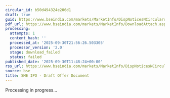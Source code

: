 ```yaml
---
circular_id: b50d494324e206d1
draft: true
guid: https://www.bseindia.com/markets/MarketInfo/DispNoticesNCirculars.aspx?Noticeid={3424183A-BAF6-460F-AE67-72038B255F5B}&noticeno=20250930-31&dt=09/30/2025&icount=31&totcount=114&flag=0
pdf_url: https://www.bseindia.com/markets/MarketInfo/DownloadAttach.aspx?id=20250930-31&attachedId=
processing:
  attempts: 1
  content_hash: ''
  processed_at: '2025-09-30T21:56:26.503305'
  processor_version: '2.0'
  stage: download_failed
  status: failed
published_date: '2025-09-30T11:48:24+00:00'
rss_url: https://www.bseindia.com/markets/MarketInfo/DispNoticesNCirculars.aspx?Noticeid={3424183A-BAF6-460F-AE67-72038B255F5B}&noticeno=20250930-31&dt=09/30/2025&icount=31&totcount=114&flag=0
source: bse
title: SME IPO - Draft Offer Document
---
```


Processing in progress...